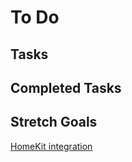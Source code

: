 # To Do  

## Tasks  

## Completed Tasks  

## Stretch Goals  
[HomeKit integration](https://developer.apple.com/homekit/specification/) 